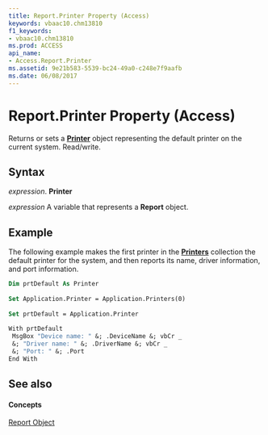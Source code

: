 ```yaml
---
title: Report.Printer Property (Access)
keywords: vbaac10.chm13810
f1_keywords:
- vbaac10.chm13810
ms.prod: ACCESS
api_name:
- Access.Report.Printer
ms.assetid: 9e21b583-5539-bc24-49a0-c248e7f9aafb
ms.date: 06/08/2017
---
```



# Report.Printer Property (Access)

Returns or sets a  **[Printer](printer-object-access.md)** object representing the default printer on the current system. Read/write.


## Syntax

 _expression_. **Printer**

 _expression_ A variable that represents a **Report** object.


## Example

The following example makes the first printer in the  **[Printers](printers-object-access.md)** collection the default printer for the system, and then reports its name, driver information, and port information.


```vb
Dim prtDefault As Printer 
 
Set Application.Printer = Application.Printers(0) 
 
Set prtDefault = Application.Printer 
 
With prtDefault 
 MsgBox "Device name: " &; .DeviceName &; vbCr _ 
 &; "Driver name: " &; .DriverName &; vbCr _ 
 &; "Port: " &; .Port 
End With 

```


## See also


#### Concepts


[Report Object](report-object-access.md)

